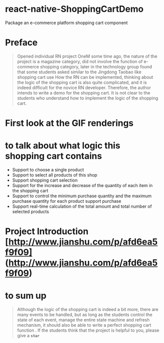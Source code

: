 # react-native-ShoppingCartDemo 
Package an e-commerce platform shopping cart component

# Preface
> Opened individual RN project OneM some time ago, the nature of the project is a magazine category, did not involve the function of e-commerce shopping category, later in the technology group found that some students asked similar to the Jingdong Taobao like shopping cart use How the RN can be implemented, thinking about the logic of the shopping cart is also quite complicated, and it is indeed difficult for the novice RN developer. Therefore, the author intends to write a demo for the shopping cart. It is not clear to the students who understand how to implement the logic of the shopping cart.

# First look at the GIF renderings

# to talk about what logic this shopping cart contains

* Support to choose a single product
* Support to select all products of this shop
* Support shopping cart selection
* Support for the increase and decrease of the quantity of each item in the shopping cart
* Support to control the minimum purchase quantity and the maximum purchase quantity for each product support purchase
* Support real-time calculation of the total amount and total number of selected products

# Project Introduction [http://www.jianshu.com/p/afd6ea5f9f09] (http://www.jianshu.com/p/afd6ea5f9f09)

# to sum up
> Although the logic of the shopping cart is indeed a bit more, there are many events to be handled, but as long as the students control the state of each event, manage the entire state machine and refresh mechanism, it should also be able to write a perfect shopping cart function . If the students think that the project is helpful to you, please give a **`star`**